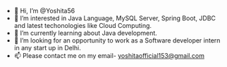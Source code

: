 - 👋 Hi, I’m @Yoshita56
- 👀 I’m interested in Java Language, MySQL Server, Spring Boot, JDBC and latest techonologies like Cloud Computing.
- 🌱 I’m currently learning about Java development.
- 💞️ I’m looking for an opportunity to work as a Software developer intern in any start up in Delhi.
- 📫 Please contact me on my email- yoshitaofficial153@gmail.com

<!---
Yoshita56/Yoshita56 is a ✨ special ✨ repository because its `README.md` (this file) appears on your GitHub profile.
You can click the Preview link to take a look at your changes.
--->
